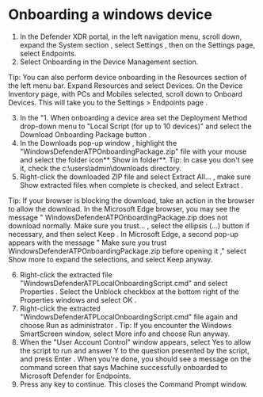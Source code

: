 # Onboarding a windows device
1. In the Defender XDR portal, in the left navigation menu, scroll down, expand the System section , select Settings , then on the Settings page, select Endpoints.
2. Select Onboarding in the Device Management section.

Tip: You can also perform device onboarding in the Resources section of the left menu bar. Expand Resources and select Devices. On the Device Inventory page, with PCs and Mobiles selected, scroll down to Onboard Devices. This will take you to the Settings > Endpoints page .

3. In the "1. When onboarding a device area set the Deployment Method drop-down menu to "Local Script (for up to 10 devices)" and select the Download Onboarding Package button .
4. In the Downloads pop-up window , highlight the "WindowsDefenderATPOnboardingPackage.zip" file with your mouse and select the folder icon** Show in folder**. Tip: In case you don't see it, check the c:\users\admin\downloads directory.
5. Right-click the downloaded ZIP file and select Extract All... , make sure Show extracted files when complete is checked, and select Extract .




Tip: If your browser is blocking the download, take an action in the browser to allow the download. In the Microsoft Edge browser, you may see the message " WindowsDefenderATPOnboardingPackage.zip does not download normally. Make sure you trust... , select the ellipsis (...) button if necessary, and then select Keep . In Microsoft Edge, a second pop-up appears with the message " Make sure you trust WindowsDefenderATPOnboardingPackage.zip before opening it ," select Show more to expand the selections, and select Keep anyway.

6. Right-click the extracted file "WindowsDefenderATPLocalOnboardingScript.cmd" and select Properties . Select the Unblock checkbox at the bottom right of the Properties windows and select OK .
7. Right-click the extracted "WindowsDefenderATPLocalOnboardingScript.cmd" file again and choose Run as administrator . Tip: If you encounter the Windows SmartScreen window, select More info and choose Run anyway.
8. When the "User Account Control" window appears, select Yes to allow the script to run and answer Y to the question presented by the script, and press Enter . When you're done, you should see a message on the command screen that says Machine successfully onboarded to Microsoft Defender for Endpoints.
9. Press any key to continue. This closes the Command Prompt window.
